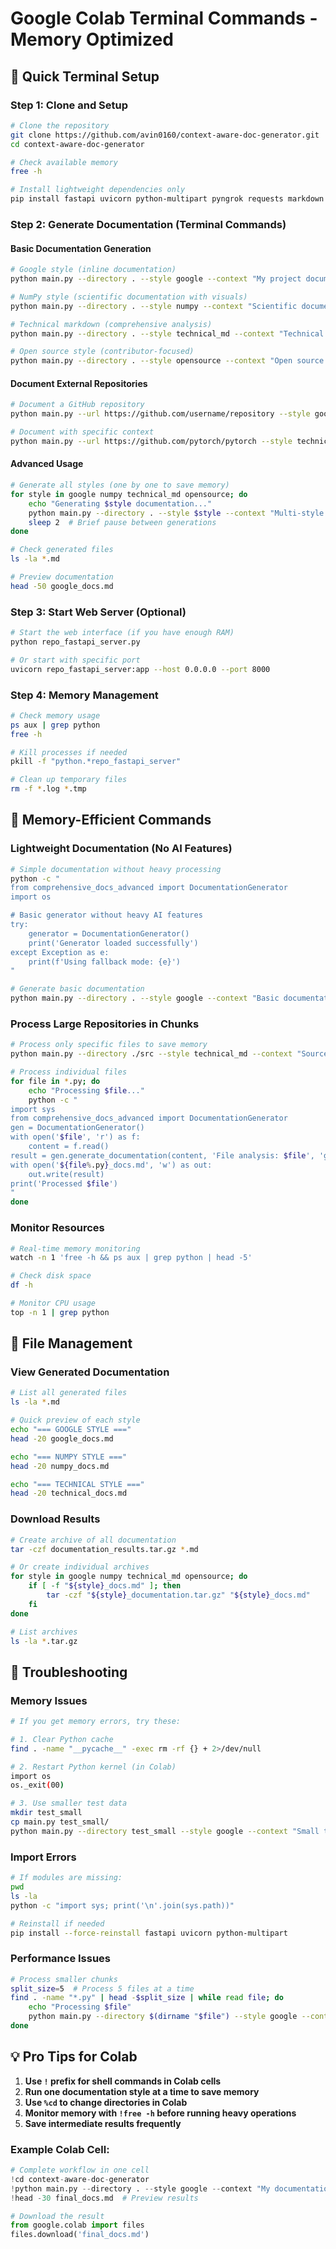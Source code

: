 # Google Colab Terminal Commands - Memory Optimized

## 🚀 Quick Terminal Setup

### Step 1: Clone and Setup
```bash
# Clone the repository
git clone https://github.com/avin0160/context-aware-doc-generator.git
cd context-aware-doc-generator

# Check available memory
free -h

# Install lightweight dependencies only
pip install fastapi uvicorn python-multipart pyngrok requests markdown beautifulsoup4
```

### Step 2: Generate Documentation (Terminal Commands)

#### Basic Documentation Generation
```bash
# Google style (inline documentation)
python main.py --directory . --style google --context "My project documentation" --output google_style.md

# NumPy style (scientific documentation with visuals)
python main.py --directory . --style numpy --context "Scientific documentation" --output numpy_style.md

# Technical markdown (comprehensive analysis)
python main.py --directory . --style technical_md --context "Technical documentation" --output technical_docs.md

# Open source style (contributor-focused)
python main.py --directory . --style opensource --context "Open source project" --output opensource_docs.md
```

#### Document External Repositories
```bash
# Document a GitHub repository
python main.py --url https://github.com/username/repository --style google --context "External repo docs"

# Document with specific context
python main.py --url https://github.com/pytorch/pytorch --style technical_md --context "PyTorch framework analysis"
```

#### Advanced Usage
```bash
# Generate all styles (one by one to save memory)
for style in google numpy technical_md opensource; do
    echo "Generating $style documentation..."
    python main.py --directory . --style $style --context "Multi-style documentation" --output "${style}_docs.md"
    sleep 2  # Brief pause between generations
done

# Check generated files
ls -la *.md

# Preview documentation
head -50 google_docs.md
```

### Step 3: Start Web Server (Optional)
```bash
# Start the web interface (if you have enough RAM)
python repo_fastapi_server.py

# Or start with specific port
uvicorn repo_fastapi_server:app --host 0.0.0.0 --port 8000
```

### Step 4: Memory Management
```bash
# Check memory usage
ps aux | grep python
free -h

# Kill processes if needed
pkill -f "python.*repo_fastapi_server"

# Clean up temporary files
rm -f *.log *.tmp
```

## 🔧 Memory-Efficient Commands

### Lightweight Documentation (No AI Features)
```bash
# Simple documentation without heavy processing
python -c "
from comprehensive_docs_advanced import DocumentationGenerator
import os

# Basic generator without heavy AI features
try:
    generator = DocumentationGenerator()
    print('Generator loaded successfully')
except Exception as e:
    print(f'Using fallback mode: {e}')
"

# Generate basic documentation
python main.py --directory . --style google --context "Basic documentation" --output basic_docs.md
```

### Process Large Repositories in Chunks
```bash
# Process only specific files to save memory
python main.py --directory ./src --style technical_md --context "Source code analysis" --output src_docs.md

# Process individual files
for file in *.py; do
    echo "Processing $file..."
    python -c "
import sys
from comprehensive_docs_advanced import DocumentationGenerator
gen = DocumentationGenerator()
with open('$file', 'r') as f:
    content = f.read()
result = gen.generate_documentation(content, 'File analysis: $file', 'google', 'code')
with open('${file%.py}_docs.md', 'w') as out:
    out.write(result)
print('Processed $file')
"
done
```

### Monitor Resources
```bash
# Real-time memory monitoring
watch -n 1 'free -h && ps aux | grep python | head -5'

# Check disk space
df -h

# Monitor CPU usage
top -n 1 | grep python
```

## 📁 File Management

### View Generated Documentation
```bash
# List all generated files
ls -la *.md

# Quick preview of each style
echo "=== GOOGLE STYLE ==="
head -20 google_docs.md

echo "=== NUMPY STYLE ==="
head -20 numpy_docs.md

echo "=== TECHNICAL STYLE ==="
head -20 technical_docs.md
```

### Download Results
```bash
# Create archive of all documentation
tar -czf documentation_results.tar.gz *.md

# Or create individual archives
for style in google numpy technical_md opensource; do
    if [ -f "${style}_docs.md" ]; then
        tar -czf "${style}_documentation.tar.gz" "${style}_docs.md"
    fi
done

# List archives
ls -la *.tar.gz
```

## 🚨 Troubleshooting

### Memory Issues
```bash
# If you get memory errors, try these:

# 1. Clear Python cache
find . -name "__pycache__" -exec rm -rf {} + 2>/dev/null

# 2. Restart Python kernel (in Colab)
import os
os._exit(00)

# 3. Use smaller test data
mkdir test_small
cp main.py test_small/
python main.py --directory test_small --style google --context "Small test"
```

### Import Errors
```bash
# If modules are missing:
pwd
ls -la
python -c "import sys; print('\n'.join(sys.path))"

# Reinstall if needed
pip install --force-reinstall fastapi uvicorn python-multipart
```

### Performance Issues
```bash
# Process smaller chunks
split_size=5  # Process 5 files at a time
find . -name "*.py" | head -$split_size | while read file; do
    echo "Processing $file"
    python main.py --directory $(dirname "$file") --style google --context "Chunk processing"
done
```

## 💡 Pro Tips for Colab

1. **Use `!` prefix for shell commands in Colab cells**
2. **Run one documentation style at a time to save memory**
3. **Use `%cd` to change directories in Colab**
4. **Monitor memory with `!free -h` before running heavy operations**
5. **Save intermediate results frequently**

### Example Colab Cell:
```python
# Complete workflow in one cell
!cd context-aware-doc-generator
!python main.py --directory . --style google --context "My documentation" --output final_docs.md
!head -30 final_docs.md  # Preview results

# Download the result
from google.colab import files
files.download('final_docs.md')
```